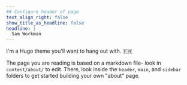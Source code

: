 ```yaml
---
## Configure header of page
text_align_right: false
show_title_as_headline: false
headline: |
  Sam Workman
---
```


<!-- this is a subheadline -->
I'm a Hugo theme you'll want to hang out with. :fr: 

The page you are reading is based on a markdown file- look in `content/about/` to edit. There, look inside the `header`, `main`, and `sidebar` folders to get started building your own "about" page.